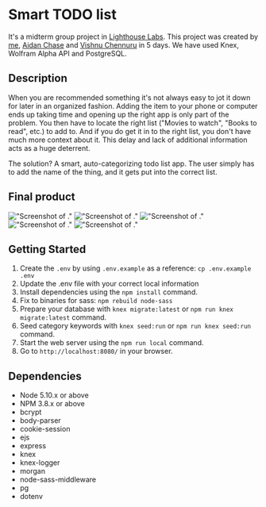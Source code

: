 # Smart TODO list

It's a midterm group project in [Lighthouse Labs](https://www.lighthouselabs.ca/). 
This project was created by [me](https://github.com/AnnaTykhomyrova), [Aidan Chase](https://github.com/Aidanchase) and [Vishnu Chennuru](https://github.com/vishnuchen) in 5 days. We have used Knex, Wolfram Alpha API and PostgreSQL.

## Description 

When you are recommended something it's not always easy to jot it down for later in an organized fashion. Adding the item to your phone or computer ends up taking time and opening up the right app is only part of the problem. You then have to locate the right list ("Movies to watch", "Books to read", etc.) to add to. And if you do get it in to the right list, you don't have much more context about it. This delay and lack of additional information acts as a huge deterrent.

The solution? A smart, auto-categorizing todo list app. The user simply has to add the name of the thing, and it gets put into the correct list.

## Final product

!["Screenshot of ."]()
!["Screenshot of ."]()
!["Screenshot of ."]()
!["Screenshot of ."]()
!["Screenshot of ."]()

## Getting Started

1. Create the `.env` by using `.env.example` as a reference: `cp .env.example .env`
2. Update the .env file with your correct local information
3. Install dependencies using the `npm install` command.
4. Fix to binaries for sass: `npm rebuild node-sass`
5. Prepare your database with `knex migrate:latest` or `npm run knex migrate:latest` command.
6. Seed category keywords with `knex seed:run` or `npm run knex seed:run` command.
7. Start the web server using the `npm run local` command.
8. Go to `http://localhost:8080/` in your browser.

## Dependencies

- Node 5.10.x or above
- NPM 3.8.x or above
- bcrypt
- body-parser
- cookie-session
- ejs
- express
- knex
- knex-logger
- morgan
- node-sass-middleware
- pg
- dotenv